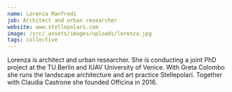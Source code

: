 ```yaml
---
name: Lorenza Manfredi
job: Architect and urban researcher
website: www.stellepolari.com
image: /src/_assets/images/uploads/lorenza.jpg
tags: collective
---
```

Lorenza is architect and urban researcher. She is conducting a joint PhD project at the TU Berlin and IUAV University of Venice. With Greta Colombo she runs the landscape architecture and art practice Stellepolari. Together with Claudia Castrone she founded Officina in 2016.